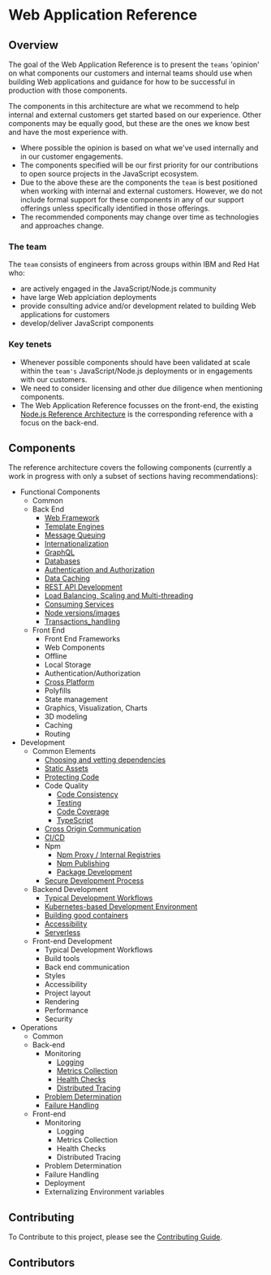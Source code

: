 
# Web Application Reference

## Overview

The goal of the Web Application Reference is to present
the `teams` 'opinion' on what components our customers
and internal teams should use when building Web applications
and guidance for how to be successful in production with those components.

The components in this architecture are what we recommend to help internal
and external customers get started based on our experience. Other components may be equally
good, but these are the ones we know best and have the most experience with.

- Where possible the opinion is based on what we've used internally and in our customer engagements.
- The components specified will be our first priority for our contributions to open source projects in the JavaScript ecosystem.
- Due to the above these are the components the `team` is best positioned when working with internal and external customers.
  However, we do not include formal support for these components in any of our support offerings unless specifically identified
  in those offerings.
- The recommended components may change over time as technologies and approaches change.

### The team

The `team` consists of engineers from across groups within IBM and Red Hat who:

- are actively engaged in the JavaScript/Node.js community
- have large Web applciation deployments
- provide consulting advice and/or development related to building Web applications for customers
- develop/deliver JavaScript components

### Key tenets

- Whenever possible components should have been validated at scale within the `team's`
  JavaScript/Node.js deployments or in engagements with our customers.
- We need to consider licensing and other due diligence when mentioning components.
- The Web Application Reference focusses on the front-end, the existing [Node.js Reference
  Architecture](https://github.com/nodeshift/nodejs-reference-architecture)
  is the corresponding reference with a focus on the back-end.

## Components

The reference architecture covers the following components (currently a work in progress with only a subset of sections having recommendations):

- Functional Components
  - Common
  - Back End
    - [Web Framework](https://github.com/nodeshift/nodejs-reference-architecture/blob/main/docs/functional-components/webframework.md)
    - [Template Engines](https://github.com/nodeshift/nodejs-reference-architecture/blob/main/docs/functional-components/template-engines.md)
    - [Message Queuing](https://github.com/nodeshift/nodejs-reference-architecture/blob/main/docs/functional-components/message-queuing.md)
    - [Internationalization](https://github.com/nodeshift/nodejs-reference-architecture/blob/main/docs/functional-components/internationalization.md)
    - [GraphQL](https://github.com/nodeshift/nodejs-reference-architecture/blob/main/docs/functional-components/graphql.md)
    - [Databases](https://github.com/nodeshift/nodejs-reference-architecture/blob/main/docs/functional-components/databases.md)
    - [Authentication and Authorization](https://github.com/nodeshift/nodejs-reference-architecture/blob/main/docs/functional-components/auth.md)
    - [Data Caching](https://github.com/nodeshift/nodejs-reference-architecture/blob/main/docs/functional-components/data-caching.md)
    - [REST API Development](https://github.com/nodeshift/nodejs-reference-architecture/blob/main/docs/functional-components/rest-api-development.md)
    - [Load Balancing, Scaling and Multi-threading](https://github.com/nodeshift/nodejs-reference-architecture/blob/main/docs/functional-components/scaling-multi-threading.md)
    - [Consuming Services](https://github.com/nodeshift/nodejs-reference-architecture/blob/main/docs/functional-components/consuming-services.md)
    - [Node versions/images](https://github.com/nodeshift/nodejs-reference-architecture/blob/main/docs/functional-components/nodejs-versions-images.md)
    - [Transactions_handling](https://github.com/nodeshift/nodejs-reference-architecture/blob/main/docs/functional-components/transaction-handling.md)
  - Front End
    - Front End Frameworks
    - Web Components
    - Offline
    - Local Storage
    - Authentication/Authorization
    - [Cross Platform](https://github.com/nodeshift/web-application-reference/blog/main/docs/front-end/cross-platform.md)
    - Polyfills
    - State management
    - Graphics, Visualization, Charts
    - 3D modeling
    - Caching
    - Routing
- Development
  - Common Elements
    - [Choosing and vetting dependencies](https://github.com/nodeshift/nodejs-reference-architecture/blob/main/docs/development/dependencies.md)
    - [Static Assets](https://github.com/nodeshift/nodejs-reference-architecture/blob/main/docs/functional-components/static-assets.md)
    - [Protecting Code](https://github.com/nodeshift/nodejs-reference-architecture/blob/main/docs/development/protecting-code.md)
    - Code Quality
      - [Code Consistency](https://github.com/nodeshift/nodejs-reference-architecture/blob/main/docs/development/code-consistency.md)
      - [Testing](https://github.com/nodeshift/nodejs-reference-architecture/blob/main/docs/development/testing.md)
      - [Code Coverage](https://github.com/nodeshift/nodejs-reference-architecture/blob/main/docs/development/code-coverage.md)
      - [TypeScript](https://github.com/nodeshift/nodejs-reference-architecture/blob/main/docs/development/typescript.md)
    - [Cross Origin Communication](https://github.com/nodeshift/nodejs-reference-architecture/blob/main/docs/development/cross-origin.md)
    - [CI/CD](https://github.com/nodeshift/nodejs-reference-architecture/blob/main/docs/development/ci-cd.md)
    - Npm
      - [Npm Proxy / Internal Registries](https://github.com/nodeshift/nodejs-reference-architecture/blob/main/docs/development/npm-proxy.md)
      - [Npm Publishing](https://github.com/nodeshift/nodejs-reference-architecture/blob/main/docs/development/npm-publishing.md)
      - [Package Development](https://github.com/nodeshift/nodejs-reference-architecture/blob/main/docs/development/npm-package-development.md)
    - [Secure Development Process](https://github.com/nodeshift/nodejs-reference-architecture/blob/main/docs/development/secure-development-process.md)
  - Backend Development
    - [Typical Development Workflows](https://github.com/nodeshift/nodejs-reference-architecture/blob/main/docs/development/dev-flows.md)
    - [Kubernetes-based Development Environment](https://github.com/nodeshift/nodejs-reference-architecture/blob/main/docs/development/kubernetes-dev-environment.md)
    - [Building good containers](https://github.com/nodeshift/nodejs-reference-architecture/blob/main/docs/development/building-good-containers.md)
    - [Accessibility](https://github.com/nodeshift/nodejs-reference-architecture/blob/main/docs/development/accessibility.md)
    - [Serverless](https://github.com/nodeshift/nodejs-reference-architecture/blob/main/docs/development/serverless.md)
  - Front-end Development
    - Typical Development Workflows
    - Build tools
    - Back end communication
    - Styles
    - Accessibility
    - Project layout
    - Rendering
    - Performance
    - Security
- Operations
  - Common
  - Back-end
    - Monitoring
      - [Logging](https://github.com/nodeshift/nodejs-reference-architecture/blob/main/docs/operations/logging.md)
      - [Metrics Collection](https://github.com/nodeshift/nodejs-reference-architecture/blob/main/docs/operations/metrics.md)
      - [Health Checks](https://github.com/nodeshift/nodejs-reference-architecture/blob/main/docs/operations/healthchecks.md)
      - [Distributed Tracing](https://github.com/nodeshift/nodejs-reference-architecture/blob/main/docs/operations/distributed-tracing.md)
    - [Problem Determination](https://github.com/nodeshift/nodejs-reference-architecture/blob/main/docs/operations/problem-determination.md)
    - [Failure Handling](https://github.com/nodeshift/nodejs-reference-architecture/blob/main/docs/operations/failurehandling.md)
  - Front-end
    - Monitoring
      - Logging
      - Metrics Collection
      - Health Checks
      - Distributed Tracing
    - Problem Determination
    - Failure Handling
    - Deployment
    - Externalizing Environment variables

## Contributing

To Contribute to this project, please see the [Contributing Guide](./CONTRIBUTING.md).

## Contributors
